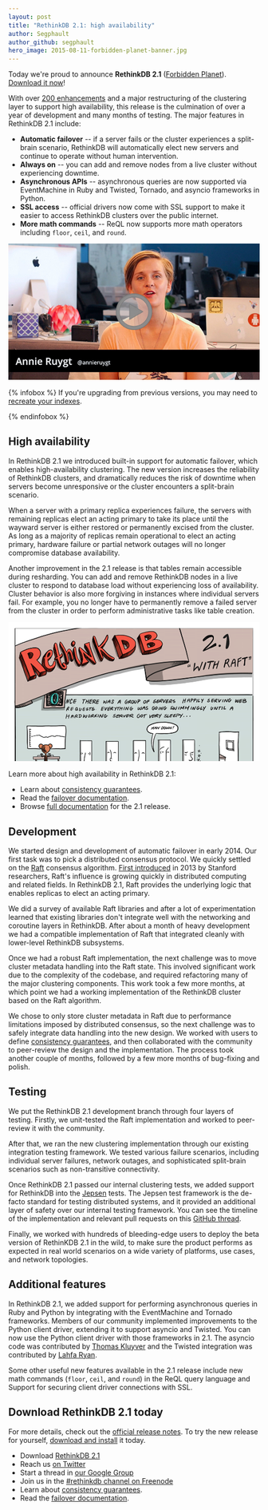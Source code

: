 ```yaml
---
layout: post
title: "RethinkDB 2.1: high availability"
author: Segphault
author_github: segphault
hero_image: 2015-08-11-forbidden-planet-banner.jpg
---
```


Today we're proud to announce __RethinkDB 2.1__ ([Forbidden
Planet][release-poster]). [Download it now][download]!

With over [200 enhancements][enhancements] and a major restructuring
of the clustering layer to support high availability, this release is
the culmination of over a year of development and many months of
testing. The major features in RethinkDB 2.1 include:

* __Automatic failover__ -- if a server fails or the cluster
  experiences a split-brain scenario, RethinkDB will automatically elect
  new servers and continue to operate without human intervention.
* __Always on__ -- you can add and remove nodes from a live cluster
  without experiencing downtime.
* __Asynchronous APIs__ -- asynchronous queries are now supported via
  EventMachine in Ruby and Twisted, Tornado, and asyncio frameworks in
  Python.
* __SSL access__ -- official drivers now come with SSL support to make
  it easier to access RethinkDB clusters over the public internet.
* __More math commands__ -- ReQL now supports more math operators
  including `floor`, `ceil`, and `round`.
<!--more-->

<a href="https://www.youtube.com/watch?v=IcNCYJOujFw">
    <img src="/assets/images/videos/releases/rethinkdb-2.1.jpg">
</a>

{% infobox %}
If you're upgrading from previous versions, you may need to [recreate your
indexes][index].

[index]: /docs/troubleshooting/#my-secondary-index-is-outdated
{% endinfobox %}

## High availability

In RethinkDB 2.1 we introduced built-in support for automatic failover,
which enables high-availability clustering. The new version increases
the reliability of RethinkDB clusters, and dramatically reduces the
risk of downtime when servers become unresponsive or the cluster
encounters a split-brain scenario.

When a server with a primary replica experiences failure, the servers
with remaining replicas elect an acting primary to take its place
until the wayward server is either restored or permanently excised
from the cluster. As long as a majority of replicas remain operational
to elect an acting primary, hardware failure or partial network
outages will no longer compromise database availability.

Another improvement in the 2.1 release is that tables remain
accessible during resharding. You can add and remove RethinkDB nodes
in a live cluster to respond to database load without experiencing
loss of availability. Cluster behavior is also more forgiving in
instances where individual servers fail. For example, you no longer
have to permanently remove a failed server from the cluster in order
to perform administrative tasks like table creation.

<a class="framed-image" href="/assets/images/posts/2015-08-11-raft-comic.png">
    <img src="/assets/images/posts/2015-08-11-raft-comic-cropped.png">
</a>

Learn more about high availability in RethinkDB 2.1:

* Learn about [consistency guarantees][consistency].
* Read the [failover documentation][failover].
* Browse [full documentation][docs] for the 2.1 release.

## Development

We started design and development of automatic failover in
early 2014. Our first task was to pick a distributed consensus
protocol. We quickly settled on the [Raft][] consensus
algorithm. [First introduced][paper] in 2013 by Stanford researchers,
Raft's influence is growing quickly in distributed computing and
related fields. In RethinkDB 2.1, Raft provides the underlying logic
that enables replicas to elect an acting primary.

We did a survey of available Raft libraries and after a lot of
experimentation learned that existing libraries don't integrate well
with the networking and coroutine layers in RethinkDB. After about a
month of heavy development we had a compatible implementation of Raft
that integrated cleanly with lower-level RethinkDB subsystems.

Once we had a robust Raft implementation, the next challenge was to
move cluster metadata handling into the Raft state. This involved
significant work due to the complexity of the codebase, and required
refactoring many of the major clustering components. This work took a
few more months, at which point we had a working implementation of the
RethinkDB cluster based on the Raft algorithm.

We chose to only store cluster metadata in Raft due to performance
limitations imposed by distributed consensus, so the next challenge
was to safely integrate data handling into the new design. We worked
with users to define [consistency guarantees][consistency], and then
collaborated with the community to peer-review the design and the
implementation. The process took another couple of months, followed by
a few more months of bug-fixing and polish.

## Testing

We put the RethinkDB 2.1 development branch through four layers of
testing. Firstly, we unit-tested the Raft implementation and worked to
peer-review it with the community.

After that, we ran the new clustering implementation through our
existing integration testing framework. We tested various failure
scenarios, including individual server failures, network outages, and
sophisticated split-brain scenarios such as non-transitive
connectivity.

Once RethinkDB 2.1 passed our internal clustering tests, we added
support for RethinkDB into the [Jepsen][] tests. The Jepsen test
framework is the de-facto standard for testing distributed systems,
and it provided an additional layer of safety over our internal
testing framework. You can see the timeline of the implementation and
relevant pull requests on this [GitHub thread][jepsenpr].

Finally, we worked with hundreds of bleeding-edge users to deploy the
beta version of RethinKDB 2.1 in the wild, to make sure the product
performs as expected in real world scenarios on a wide variety of
platforms, use cases, and network topologies.

## Additional features

In RethinkDB 2.1, we added support for performing asynchronous queries
in Ruby and Python by integrating with the EventMachine and Tornado
frameworks. Members of our community implemented improvements to the
Python client driver, extending it to support asyncio and Twisted. You
can now use the Python client driver with those frameworks in 2.1. The
asyncio code was contributed by [Thomas Kluyver][tk] and the Twisted
integration was contributed by [Lahfa Ryan][lr].

Some other useful new features available in the 2.1 release include
new math commands (`floor`, `ceil`, and `round`) in the ReQL query
language and Support for securing client driver connections with SSL.

## Download RethinkDB 2.1 today

For more details, check out the [official release notes][notes]. To try
the new release for yourself, [download and install][download] it today.

* Download [RethinkDB 2.1][download]
* Reach us [on Twitter][twitter]
* Start a thread in [our Google Group][group]
* Join us in the [#rethinkdb channel on Freenode][irc]
* Learn about [consistency guarantees][consistency].
* Read the [failover documentation][failover].

[release-poster]: /assets/images/posts/2015-08-11-forbidden-planet-poster.jpg
[notes]: https://github.com/rethinkdb/rethinkdb/releases/tag/v2.1.0-1
[download]: /install
[enhancements]: https://github.com/rethinkdb/rethinkdb/issues?utf8=%E2%9C%93&q=milestone%3A2.1+
[Raft]: https://raftconsensus.github.io/
[paper]: http://ramcloud.stanford.edu/raft.pdf
[twitter]: https://twitter.com/rethinkdb
[group]: https://groups.google.com/forum/#!forum/rethinkdb
[irc]: irc://chat.freenode.net/#rethinkdb
[tk]: https://github.com/takluyver
[lr]: https://github.com/RaitoBezarius
[consistency]: /docs/consistency/
[failover]: /docs/failover/
[docs]: /docs
[jepsen]: https://github.com/aphyr/jepsen
[jepsenpr]: https://github.com/rethinkdb/rethinkdb/issues/1493
